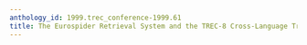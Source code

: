 ```yaml
---
anthology_id: 1999.trec_conference-1999.61
title: The Eurospider Retrieval System and the TREC-8 Cross-Language Track
---
```

